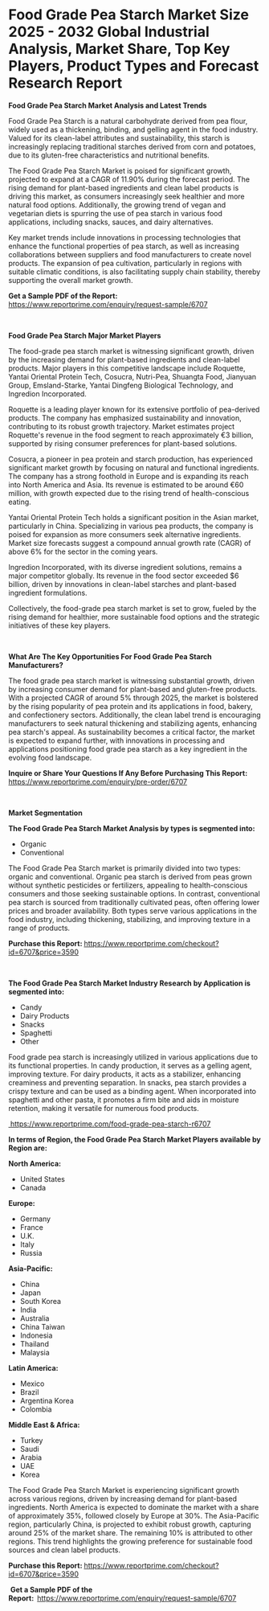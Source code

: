 <p><h1>Food Grade Pea Starch Market Size 2025 - 2032 Global Industrial Analysis, Market Share, Top Key Players, Product Types and Forecast Research Report</h1></p><p><strong>Food Grade Pea Starch Market Analysis and Latest Trends</strong></p>
<p><p>Food Grade Pea Starch is a natural carbohydrate derived from pea flour, widely used as a thickening, binding, and gelling agent in the food industry. Valued for its clean-label attributes and sustainability, this starch is increasingly replacing traditional starches derived from corn and potatoes, due to its gluten-free characteristics and nutritional benefits.</p><p>The Food Grade Pea Starch Market is poised for significant growth, projected to expand at a CAGR of 11.90% during the forecast period. The rising demand for plant-based ingredients and clean label products is driving this market, as consumers increasingly seek healthier and more natural food options. Additionally, the growing trend of vegan and vegetarian diets is spurring the use of pea starch in various food applications, including snacks, sauces, and dairy alternatives.</p><p>Key market trends include innovations in processing technologies that enhance the functional properties of pea starch, as well as increasing collaborations between suppliers and food manufacturers to create novel products. The expansion of pea cultivation, particularly in regions with suitable climatic conditions, is also facilitating supply chain stability, thereby supporting the overall market growth.</p></p>
<p><strong>Get a Sample PDF of the Report:&nbsp;</strong> <a href="https://www.reportprime.com/enquiry/request-sample/6707?utm_campaign=4576&utm_medium=2&utm_source=Github&utm_content=ia&utm_term=16052025&utm_id=food-grade-pea-starch">https://www.reportprime.com/enquiry/request-sample/6707</a></p>
<p>&nbsp;</p>
<p><strong>Food Grade Pea Starch Major Market Players</strong></p>
<p><p>The food-grade pea starch market is witnessing significant growth, driven by the increasing demand for plant-based ingredients and clean-label products. Major players in this competitive landscape include Roquette, Yantai Oriental Protein Tech, Cosucra, Nutri-Pea, Shuangta Food, Jianyuan Group, Emsland-Starke, Yantai Dingfeng Biological Technology, and Ingredion Incorporated.</p><p>Roquette is a leading player known for its extensive portfolio of pea-derived products. The company has emphasized sustainability and innovation, contributing to its robust growth trajectory. Market estimates project Roquette's revenue in the food segment to reach approximately €3 billion, supported by rising consumer preferences for plant-based solutions.</p><p>Cosucra, a pioneer in pea protein and starch production, has experienced significant market growth by focusing on natural and functional ingredients. The company has a strong foothold in Europe and is expanding its reach into North America and Asia. Its revenue is estimated to be around €60 million, with growth expected due to the rising trend of health-conscious eating.</p><p>Yantai Oriental Protein Tech holds a significant position in the Asian market, particularly in China. Specializing in various pea products, the company is poised for expansion as more consumers seek alternative ingredients. Market size forecasts suggest a compound annual growth rate (CAGR) of above 6% for the sector in the coming years.</p><p>Ingredion Incorporated, with its diverse ingredient solutions, remains a major competitor globally. Its revenue in the food sector exceeded $6 billion, driven by innovations in clean-label starches and plant-based ingredient formulations.</p><p>Collectively, the food-grade pea starch market is set to grow, fueled by the rising demand for healthier, more sustainable food options and the strategic initiatives of these key players.</p></p>
<p>&nbsp;</p>
<p><strong>What Are The Key Opportunities For Food Grade Pea Starch Manufacturers?</strong></p>
<p><p>The food grade pea starch market is witnessing substantial growth, driven by increasing consumer demand for plant-based and gluten-free products. With a projected CAGR of around 5% through 2025, the market is bolstered by the rising popularity of pea protein and its applications in food, bakery, and confectionery sectors. Additionally, the clean label trend is encouraging manufacturers to seek natural thickening and stabilizing agents, enhancing pea starch's appeal. As sustainability becomes a critical factor, the market is expected to expand further, with innovations in processing and applications positioning food grade pea starch as a key ingredient in the evolving food landscape.</p></p>
<p><strong>Inquire or Share Your Questions If Any Before Purchasing This Report:</strong> <a href="https://www.reportprime.com/enquiry/pre-order/6707?utm_campaign=4576&utm_medium=2&utm_source=Github&utm_content=ia&utm_term=16052025&utm_id=food-grade-pea-starch">https://www.reportprime.com/enquiry/pre-order/6707</a></p>
<p>&nbsp;</p>
<p><strong>Market Segmentation</strong></p>
<p><strong>The Food Grade Pea Starch Market Analysis by types is segmented into:</strong></p>
<p><ul><li>Organic</li><li>Conventional</li></ul></p>
<p><p>The Food Grade Pea Starch market is primarily divided into two types: organic and conventional. Organic pea starch is derived from peas grown without synthetic pesticides or fertilizers, appealing to health-conscious consumers and those seeking sustainable options. In contrast, conventional pea starch is sourced from traditionally cultivated peas, often offering lower prices and broader availability. Both types serve various applications in the food industry, including thickening, stabilizing, and improving texture in a range of products.</p></p>
<p><strong>Purchase this Report:&nbsp;</strong><a href="https://www.reportprime.com/checkout?id=6707&price=3590&utm_campaign=4576&utm_medium=2&utm_source=Github&utm_content=ia&utm_term=16052025&utm_id=food-grade-pea-starch">https://www.reportprime.com/checkout?id=6707&price=3590</a></p>
<p>&nbsp;</p>
<p><strong>The Food Grade Pea Starch Market Industry Research by Application is segmented into:</strong></p>
<p><ul><li>Candy</li><li>Dairy Products</li><li>Snacks</li><li>Spaghetti</li><li>Other</li></ul></p>
<p><p>Food grade pea starch is increasingly utilized in various applications due to its functional properties. In candy production, it serves as a gelling agent, improving texture. For dairy products, it acts as a stabilizer, enhancing creaminess and preventing separation. In snacks, pea starch provides a crispy texture and can be used as a binding agent. When incorporated into spaghetti and other pasta, it promotes a firm bite and aids in moisture retention, making it versatile for numerous food products.</p></p>
<p><a href="https://www.reportprime.com/food-grade-pea-starch-r6707?utm_campaign=4576&utm_medium=2&utm_source=Github&utm_content=ia&utm_term=16052025&utm_id=food-grade-pea-starch">&nbsp;https://www.reportprime.com/food-grade-pea-starch-r6707</a></p>
<p><strong>In terms of Region, the Food Grade Pea Starch Market Players available by Region are:</strong></p>
<p>
    <p> <strong> North America: </strong>
        <ul>
            <li>United States</li>
            <li>Canada</li>
        </ul>
        </p> 
    <p> <strong> Europe: </strong>
        <ul>
            <li>Germany</li>
            <li>France</li>
            <li>U.K.</li>
            <li>Italy</li>
            <li>Russia</li>
        </ul>
        </p> 
    <p> <strong> Asia-Pacific: </strong>
        <ul>
            <li>China</li>
            <li>Japan</li>
            <li>South Korea</li>
            <li>India</li>
            <li>Australia</li>
            <li>China Taiwan</li>
            <li>Indonesia</li>
            <li>Thailand</li>
            <li>Malaysia</li>
        </ul>
        </p> 
    <p> <strong> Latin America: </strong>
        <ul>
            <li>Mexico</li>
            <li>Brazil</li>
            <li>Argentina Korea</li>
            <li>Colombia</li>
        </ul>
        </p> 
    <p> <strong> Middle East & Africa: </strong>
        <ul>
            <li>Turkey</li>
            <li>Saudi</li>
            <li>Arabia</li>
            <li>UAE</li>
            <li>Korea</li>
        </ul>
    </p>
    </p>
<p><p>The Food Grade Pea Starch Market is experiencing significant growth across various regions, driven by increasing demand for plant-based ingredients. North America is expected to dominate the market with a share of approximately 35%, followed closely by Europe at 30%. The Asia-Pacific region, particularly China, is projected to exhibit robust growth, capturing around 25% of the market share. The remaining 10% is attributed to other regions. This trend highlights the growing preference for sustainable food sources and clean label products.</p></p>
<p><strong>Purchase this Report: </strong><a href="https://www.reportprime.com/checkout?id=6707&price=3590&utm_campaign=4576&utm_medium=2&utm_source=Github&utm_content=ia&utm_term=16052025&utm_id=food-grade-pea-starch">https://www.reportprime.com/checkout?id=6707&price=3590</a></p>
<p>&nbsp;<strong>Get a Sample PDF of the Report:&nbsp;&nbsp;</strong><a href="https://www.reportprime.com/enquiry/request-sample/6707?utm_campaign=4576&utm_medium=2&utm_source=Github&utm_content=ia&utm_term=16052025&utm_id=food-grade-pea-starch">https://www.reportprime.com/enquiry/request-sample/6707</a></p>
<p><strong></strong></p>
<p><p></p><p></p><p></p></p>